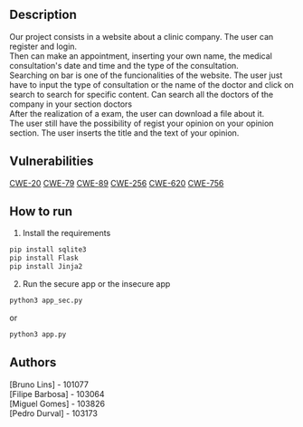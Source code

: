 ## Description
Our project consists in a website about a clinic company. The user can register and login. <br>
Then can make an appointment, inserting your own name, the medical consultation's date and time and the type of the consultation.<br>
Searching on bar is one of the funcionalities of the website. The user just have to input the type of consultation or the name of the doctor and click on search to search for specific content. Can search all the doctors of the company in your section doctors<br>
After the realization of a exam, the user can download a file about it. <br> 
The user still have the possibility of regist your opinion on your opinion section. The user inserts the title and the text of your opinion.

## Vulnerabilities

[CWE-20](https://cwe.mitre.org/data/definitions/20.html)
[CWE-79](https://cwe.mitre.org/data/definitions/79.html)
[CWE-89](https://cwe.mitre.org/data/definitions/89.html)
[CWE-256](https://cwe.mitre.org/data/definitions/256.html)
[CWE-620](https://cwe.mitre.org/data/definitions/620.html)
[CWE-756](https://cwe.mitre.org/data/definitions/756.html)

## How to run

1. Install the requirements
 ```bash
 pip install sqlite3
 pip install Flask
 pip install Jinja2
 ```
2. Run the secure app or the insecure app
```bash
python3 app_sec.py
```
or 
```bash
python3 app.py
```
## Authors
[Bruno Lins] - 101077 <br>
[Filipe Barbosa] - 103064 <br>
[Miguel Gomes] - 103826 <br>
[Pedro Durval] - 103173 <br>